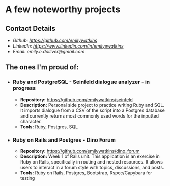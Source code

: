 # A few noteworthy projects

## Contact Details

* _Github: https://github.com/emilywatkins_
* _LinkedIn: https://www.linkedin.com/in/emilyewatkins_
* _Email: emily.e.dolliver@gmail.com_


## The ones I'm proud of:

* ### Ruby and PostgreSQL - Seinfeld dialogue analyzer - in progress
  * **Repository:**  https://github.com/emilywatkins/seinfeld
  * **Description:**  Personal side project to practice writing Ruby and SQL. It imports dialogue from a CSV of the script into a Postgres database and currently returns most commonly used words for the inputted character.
  * **Tools:**  Ruby, Postgres, SQL

* ### Ruby on Rails and Postgres - Dino Forum
  * **Repository:**  https://github.com/emilywatkins/dino_forum
  * **Description:**  Week 1 of Rails unit. This application is an exercise in Ruby on Rails, specifically in routing and nested resources. It allows users to interact in a forum style with topics, discussions, and posts.
  * **Tools:**  Ruby on Rails, Postgres, Bootstrap, Rspec/Capybara for testing
